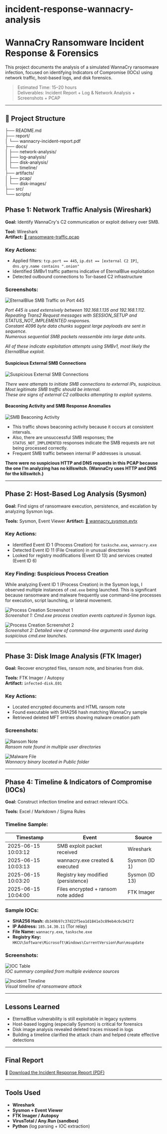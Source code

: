 # incident-response-wannacry-analysis
#  WannaCry Ransomware Incident Response & Forensics

This project documents the analysis of a simulated WannaCry ransomware infection, focused on identifying Indicators of Compromise (IOCs) using network traffic, host-based logs, and disk forensics.

>  Estimated Time: 15–20 hours  
>  Deliverables: Incident Report + Log & Network Analysis + Screenshots + PCAP

---

## 📁 Project Structure
├── README.md  
├── report/  
│   └── wannacry-incident-report.pdf  
├── docs/  
│   ├── network-analysis/  
│   ├── log-analysis/  
│   ├── disk-analysis/  
│   └── timeline/  
├── artifacts/  
│   ├── pcap/  
│   └── disk-images/  
├── src/  
└── scripts/



##  Phase 1: Network Traffic Analysis (Wireshark)

**Goal:** Identify WannaCry's C2 communication or exploit delivery over SMB.

**Tool:** Wireshark  
**Artifact:** [📄 ransomware-traffic.pcap](artifacts/pcap/ransomware-traffic.pcap)

###  Key Actions:
- Applied filters: `tcp.port == 445`, `ip.dst == [external C2 IP]`, `dns.qry.name contains ".onion"`
- Identified SMBv1 traffic patterns indicative of EternalBlue exploitation
- Detected outbound connections to Tor-based C2 infrastructure

###  Screenshots:
![EternalBlue SMB Traffic on Port 445](docs/network-analysis/smb_port445_traffic_eternalblue.png)

*Port 445 is used extensively between 192.168.1.135 and 192.168.1.112.*  
*Repeating Trans2 Request messages with SESSION_SETUP and STATUS_NOT_IMPLEMENTED responses.*  
*Constant 4096 byte data chunks suggest large payloads are sent in sequence.*  
*Numerous sequential SMB packets reassemble into large data units.*  

*All of these indicate exploitation attempts using SMBv1, most likely the EternalBlue exploit.*

#### Suspicious External SMB Connections

![Suspicious External SMB Connections](docs/network-analysis/smb_external_connection_attempts.png)

*There were attempts to initiate SMB connections to external IPs, suspicious.*  
*Most legitimate SMB traffic should be internal.*  
*These are signs of external C2 callbacks attempting to exploit systems.*

#### Beaconing Activity and SMB Response Anomalies

![SMB Beaconing Activity](docs/network-analysis/smb_beaconing_activity.png)

- This traffic shows beaconing activity because it occurs at consistent intervals.  
- Also, there are unsuccessful SMB responses; the `STATUS_NOT_IMPLEMENTED` responses indicate the SMB requests are not being processed correctly.  
- Frequent SMB traffic between internal IP addresses is unusual.

**There were no suspicious HTTP and DNS requests in this PCAP because the one I’m analyzing has no killswitch. (WannaCry uses HTTP and DNS for the killswitch.)**

---


## Phase 2: Host-Based Log Analysis (Sysmon)

**Goal:** Find signs of ransomware execution, persistence, and escalation by analyzing Sysmon logs.

**Tools:** Sysmon, Event Viewer
**Artifact:** [📄 wannacry_sysmon.evtx](artifacts/logs/wannacry_sysmon.evtx)

### Key Actions:
- Identified Event ID 1 (Process Creation) for `tasksche.exe`, `wannacry.exe`
- Detected Event ID 11 (File Creation) in unusual directories
- Looked for registry modifications (Event ID 13) and services created (Event ID 6)

### Key Finding: Suspicious Process Creation

While analyzing Event ID 1 (Process Creation) in the Sysmon logs, I observed multiple instances of `cmd.exe` being launched. This is significant because ransomware and malware frequently use command-line processes for execution, script launching, or lateral movement.

![Process Creation Screenshot 1](docs/log-analysis/process_creation_cmd_1.png)  
*Screenshot 1: Cmd.exe process creation events captured in Sysmon logs.*

![Process Creation Screenshot 2](docs/log-analysis/process_creation_cmd_2.png)  
*Screenshot 2: Detailed view of command-line arguments used during suspicious cmd.exe launches.*

---

## Phase 3: Disk Image Analysis (FTK Imager)

**Goal:** Recover encrypted files, ransom note, and binaries from disk.

**Tools:** FTK Imager / Autopsy  
**Artifact:** `infected-disk.E01`

###  Key Actions:
- Located encrypted documents and HTML ransom note
- Found executable with SHA256 hash matching WannaCry sample
- Retrieved deleted MFT entries showing malware creation path

###  Screenshots:
![Ransom Note](docs/disk-analysis/ransom-note-html.png)  
*Ransom note found in multiple user directories*

![Malware File](docs/disk-analysis/malware-file-location.png)  
*Wannacry binary located in Public folder*

---

##  Phase 4: Timeline & Indicators of Compromise (IOCs)

**Goal:** Construct infection timeline and extract relevant IOCs.

**Tools:** Excel / Markdown / Sigma Rules

###  Timeline Sample:

| Timestamp           | Event                              | Source         |
|---------------------|-------------------------------------|----------------|
| 2025-06-15 10:03:12 | SMB exploit packet received         | Wireshark      |
| 2025-06-15 10:03:13 | wannacry.exe created & executed     | Sysmon (ID 1)  |
| 2025-06-15 10:03:20 | Registry key modified (persistence) | Sysmon (ID 13) |
| 2025-06-15 10:04:00 | Files encrypted + ransom note added | FTK Imager     |

###  Sample IOCs:
- **SHA256 Hash:** `db349b97c37d22f5ea1d1841e3c89eb4c6cb42f2`
- **IP Address:** `185.14.30.11` (Tor relay)
- **File Name:** `wannacry.exe`, `tasksche.exe`
- **Registry Key:** `HKCU\Software\Microsoft\Windows\CurrentVersion\Run\msupdate`

###  Screenshots:
![IOC Table](docs/timeline/ioc-table.png)  
*IOC summary compiled from multiple evidence sources*

![Incident Timeline](docs/timeline/timeline-diagram.png)  
*Visual timeline of ransomware attack*

---

##  Lessons Learned

- EternalBlue vulnerability is still exploitable in legacy systems
- Host-based logging (especially Sysmon) is critical for forensics
- Disk image analysis revealed deleted traces missed in logs
- Building a timeline clarified the attack chain and helped create effective detections

---

##  Final Report

📎 [Download the Incident Response Report (PDF)](report/wannacry-incident-report.pdf)

---

##  Tools Used
- **Wireshark**
- **Sysmon + Event Viewer**
- **FTK Imager / Autopsy**
- **VirusTotal / Any.Run (sandbox)**
- **Python** (log parsing + IOC extraction)
